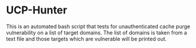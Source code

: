 # UCP-Hunter
This is an automated bash script that tests for unauthenticated cache purge vulnerability on a list of target domains. The list of domains is taken from a text file and those targets which are vulnerable will be printed out.
